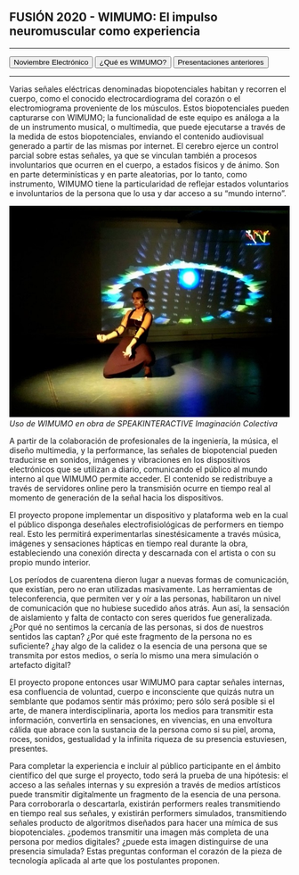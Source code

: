 ## FUSIÓN 2020 - WIMUMO: El impulso neuromuscular como experiencia

---

<button onclick="window.location.href='https://gibic-leici.github.io/wimumo/';">
Noviembre Electrónico
</button>
<button onclick="window.location.href='https://gibic-leici.github.io/wimumo/quees';">
¿Qué es WIMUMO?
</button>
<button onclick="window.location.href='https://gibic-leici.github.io/wimumo/presentaciones';">
Presentaciones anteriores
</button>

---

Varias señales eléctricas denominadas biopotenciales habitan y recorren el cuerpo, como el conocido electrocardiograma del corazón o el electromiograma proveniente de los músculos. Estos biopotenciales pueden capturarse con WIMUMO; la funcionalidad de este equipo es análoga a la de un instrumento musical, o multimedia, que puede ejecutarse a través de la medida de estos biopotenciales, enviando el contenido audiovisual generado a partir de las mismas por internet. El cerebro ejerce un control parcial sobre estas señales, ya que se vinculan también a procesos involuntarios que ocurren en el cuerpo, a estados físicos y de ánimo. Son en parte determinísticas y en parte aleatorias, por lo tanto, como instrumento, WIMUMO tiene la particularidad de reflejar estados voluntarios e involuntarios de la persona que lo usa y dar acceso a su “mundo interno”.

![Perfo](images/obra-speak.jpg)\
*Uso de WIMUMO en obra de SPEAKINTERACTIVE Imaginación Colectiva*

A partir de la colaboración de profesionales de la ingeniería, la música, el diseño multimedia, y la performance, las señales de biopotencial pueden traducirse en sonidos, imágenes y vibraciones en los dispositivos electrónicos que se utilizan a diario, comunicando el público al mundo interno al que WIMUMO permite acceder. El contenido se redistribuye a través de servidores online pero la transmisión ocurre en tiempo real al momento de generación de la señal hacia los dispositivos.

El proyecto propone implementar un dispositivo y plataforma web en la cual el público disponga deseñales electrofisiológicas de performers en tiempo real.  Esto les permitirá experimentarlas sinestésicamente a través música, imágenes y sensaciones hápticas en tiempo real durante la obra, estableciendo una conexión directa y descarnada con el artista o con su propio mundo interior.

Los períodos de cuarentena dieron lugar a nuevas formas de comunicación, que existían, pero no eran utilizadas masivamente. Las herramientas de teleconferencia, que permiten ver y oír a las personas, habilitaron un nivel de comunicación que no hubiese sucedido años atrás. Aun así, la sensación de aislamiento y falta de contacto con seres queridos fue generalizada. ¿Por qué no sentimos la cercanía de las personas, si dos de nuestros sentidos las captan? ¿Por qué este fragmento de la persona no es suficiente? ¿hay algo de la calidez o la esencia de una persona que se transmita por estos medios, o sería lo mismo una mera simulación o artefacto digital?

El proyecto propone entonces usar WIMUMO para captar señales internas, esa confluencia de voluntad, cuerpo e inconsciente que quizás nutra un semblante que podamos sentir más próximo; pero sólo será posible si el arte, de manera interdisciplinaria, aporta los medios para transmitir esta información, convertirla en sensaciones, en vivencias, en una envoltura cálida que abrace con la sustancia de la persona como si su piel, aroma, roces, sonidos, gestualidad y la infinita riqueza de su presencia estuviesen, presentes. 

Para completar la experiencia e incluir al público participante en el ámbito científico del que surge el proyecto, todo será la prueba de una hipótesis: el acceso a las señales internas y su expresión a través de medios artísticos puede transmitir digitalmente un fragmento de la esencia de una persona. Para corroborarla o descartarla, existirán performers reales transmitiendo en tiempo real sus señales, y existirán performers simulados, transmitiendo señales producto de algoritmos diseñados para hacer una mímica de sus biopotenciales. ¿podemos transmitir una imagen más completa de una persona por medios digitales? ¿puede esta imagen distinguirse de una presencia simulada? Estas preguntas conforman el corazón de la pieza de tecnología aplicada al arte que los postulantes proponen. 

